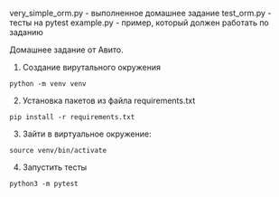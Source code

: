 very_simple_orm.py - выполненное домашнее задание
test_orm.py - тесты на pytest
example.py - пример, который должен работать по заданию

Домашнее задание от Авито.

1. Создание вирутального окружения
```
python -m venv venv
```
2. Установка пакетов из файла requirements.txt
```
pip install -r requirements.txt
```
3. Зайти в виртуальное окружение:
```
source venv/bin/activate
```
4. Запустить тесты
```
python3 -m pytest
```

